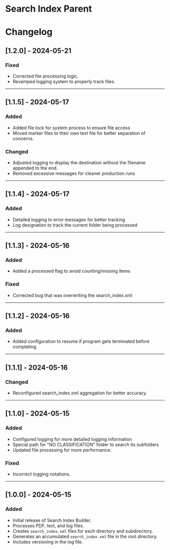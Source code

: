 # Search Index Parent

# Changelog

## [1.2.0] - 2024-05-21
### Fixed
- Corrected file processing logic.
- Revamped logging system to properly track files.

---

## [1.1.5] - 2024-05-17
### Added
- Added file lock for system process to ensure file access
- Moved marker files to their own text file for better separation of concerns.

### Changed
- Adjusted logging to display the destination without the filename appended to the end.
- Removed excessive messages for cleaner production runs

---

## [1.1.4] - 2024-05-17
### Added
- Detailed logging to error messages for better tracking
- Log designation to track the current folder being processed

---

## [1.1.3] - 2024-05-16

### Added
- Added a processed flag to avoid counting/missing items

### Fixed
- Corrected bug that was overwriting the search_index.xml

---

## [1.1.2] - 2024-05-16
### Added
- Added configuration to resume if program gets terminated before completing.

---

## [1.1.1] - 2024-05-16
### Changed
- Reconfigured search_index.xml aggregation for better accuracy.

---

## [1.1.0] - 2024-05-15
### Added
- Configured logging for more detailed logging information
- Special path for "NO CLASSIFICATION" folder to search its subfolders
- Updated file processing for more performance.

### Fixed
- Incorrect logging notations.

---

## [1.0.0] - 2024-05-15
### Added
- Initial release of Search Index Builder.
- Processes PDF, text, and log files.
- Creates `search_index.xml` files for each directory and subdirectory.
- Generates an accumulated `search_index.xml` file in the root directory.
- Includes versioning in the log file.